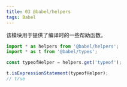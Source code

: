 ```yaml
---
title: 03 @babel/helpers
tags: Babel
---
```


该模块用于提供了编译时的一些帮助函数。

```javascript
import * as helpers from '@babel/helpers';
import * as t from '@babel/types';

const typeofHelper = helpers.get('typeof');

t.isExpressionStatement(typeofHelper);
// true
```